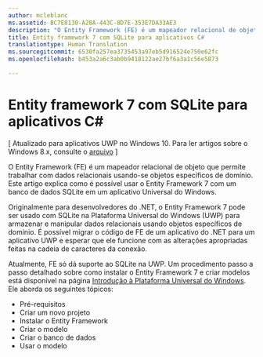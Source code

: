 ```yaml
---
author: mcleblanc
ms.assetid: BC7E8130-A28A-443C-8D7E-353E7DA33AE3
description: "O Entity Framework (FE) é um mapeador relacional de objeto que permite trabalhar com dados relacionais usando-se objetos específicos de domínio."
title: Entity framework 7 com SQLite para aplicativos C#
translationtype: Human Translation
ms.sourcegitcommit: 6530fa257ea3735453a97eb5d916524e750e62fc
ms.openlocfilehash: b453a2a6c3ab0b9418122ae27bf6a3a1c56e5873

---
```


# Entity framework 7 com SQLite para aplicativos C#

\[ Atualizado para aplicativos UWP no Windows 10. Para ler artigos sobre o Windows 8.x, consulte o [arquivo](http://go.microsoft.com/fwlink/p/?linkid=619132) \]

O Entity Framework (FE) é um mapeador relacional de objeto que permite trabalhar com dados relacionais usando-se objetos específicos de domínio. Este artigo explica como é possível usar o Entity Framework 7 com um banco de dados SQLite em um aplicativo Universal do Windows.

Originalmente para desenvolvedores do .NET, o Entity Framework 7 pode ser usado com SQLite na Plataforma Universal do Windows (UWP) para armazenar e manipular dados relacionais usando objetos específicos de domínio. É possível migrar o código de FE de um aplicativo do .NET para um aplicativo UWP e esperar que ele funcione com as alterações apropriadas feitas na cadeia de caracteres da conexão.

Atualmente, FE só dá suporte ao SQLite na UWP. Um procedimento passo a passo detalhado sobre como instalar o Entity Framework 7 e criar modelos está disponível na página [Introdução à Plataforma Universal do Windows](http://go.microsoft.com/fwlink/p/?LinkId=735013). Ele aborda os seguintes tópicos:

-   Pré-requisitos
-   Criar um novo projeto
-   Instalar o Entity Framework
-   Criar o modelo
-   Criar o banco de dados
-   Usar o modelo




<!--HONumber=Aug16_HO3-->


